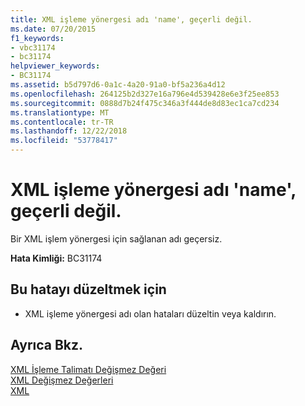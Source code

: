 ```yaml
---
title: XML işleme yönergesi adı 'name', geçerli değil.
ms.date: 07/20/2015
f1_keywords:
- vbc31174
- bc31174
helpviewer_keywords:
- BC31174
ms.assetid: b5d797d6-0a1c-4a20-91a0-bf5a236a4d12
ms.openlocfilehash: 264125b2d327e16a796e4d539428e6e3f25ee853
ms.sourcegitcommit: 0888d7b24f475c346a3f444de8d83ec1ca7cd234
ms.translationtype: MT
ms.contentlocale: tr-TR
ms.lasthandoff: 12/22/2018
ms.locfileid: "53778417"
---
```

# <a name="xml-processing-instruction-name-name-is-not-valid"></a>XML işleme yönergesi adı 'name', geçerli değil.
Bir XML işlem yönergesi için sağlanan adı geçersiz.  
  
 **Hata Kimliği:** BC31174  
  
## <a name="to-correct-this-error"></a>Bu hatayı düzeltmek için  
  
-   XML işleme yönergesi adı olan hataları düzeltin veya kaldırın.  
  
## <a name="see-also"></a>Ayrıca Bkz.  
 [XML İşleme Talimatı Değişmez Değeri](../../visual-basic/language-reference/xml-literals/xml-processing-instruction-literal.md)  
 [XML Değişmez Değerleri](../../visual-basic/language-reference/xml-literals/index.md)  
 [XML](../../visual-basic/programming-guide/language-features/xml/index.md)
